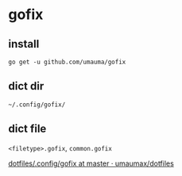 # gofix

## install
```
go get -u github.com/umauma/gofix
```

## dict dir
```
~/.config/gofix/
```

## dict file
`<filetype>.gofix`, `common.gofix`

[dotfiles/\.config/gofix at master · umaumax/dotfiles]( https://github.com/umaumax/dotfiles/tree/master/.config/gofix )
